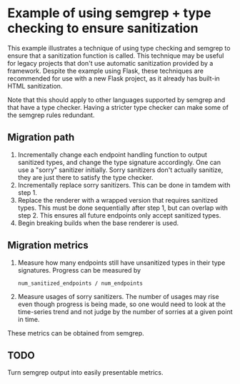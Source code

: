 # Example of using semgrep + type checking to ensure sanitization

This example illustrates a technique of using type checking and semgrep to
ensure that a sanitization function is called. This technique may be useful for
legacy projects that don't use automatic sanitization provided by a framework.
Despite the example using Flask, these techniques are recommended for use with
a new Flask project, as it already has built-in HTML sanitization.

Note that this should apply to other languages supported by semgrep and that have a type checker.
Having a stricter type checker can make some of the semgrep rules redundant.

## Migration path

1. Incrementally change each endpoint handling function to output sanitized types, and
   change the type signature accordingly. One can use a "sorry" sanitizer initially. 
   Sorry sanitizers don't actually sanitize, they are just there to satisfy the type checker.
2. Incrementally replace sorry sanitizers. This can be done in tamdem with step 1.
3. Replace the renderer with a wrapped version that requires sanitized types.
   This must be done sequentially after step 1, but can overlap with step 2. This
   ensures all future endpoints only accept sanitized types.
4. Begin breaking builds when the base renderer is used.

## Migration metrics

1. Measure how many endpoints still have unsanitized types in their type signatures.
   Progress can be measured by
   ~~~
   num_sanitized_endpoints / num_endpoints
   ~~~

2. Measure usages of sorry sanitizers. The number of usages may rise even
   though progress is being made, so one would need to look at the
   time-series trend and not judge by the number of sorries at a given point in time.

These metrics can be obtained from semgrep.


## TODO

Turn semgrep output into easily presentable metrics.
